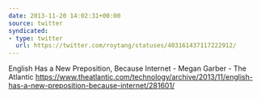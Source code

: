 ```yaml
---
date: 2013-11-20 14:02:31+00:00
source: twitter
syndicated:
- type: twitter
  url: https://twitter.com/roytang/statuses/403161437117222912/
---
```


English Has a New Preposition, Because Internet - Megan Garber - The Atlantic https://www.theatlantic.com/technology/archive/2013/11/english-has-a-new-preposition-because-internet/281601/